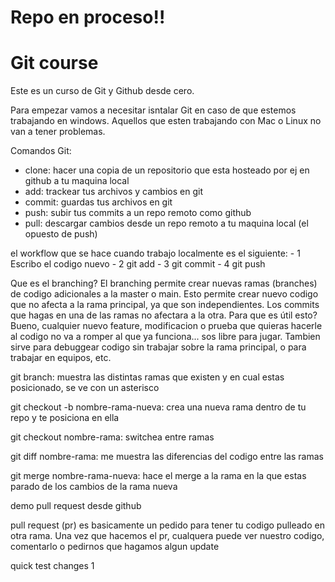 # Repo en proceso!!

# Git course

Este es un curso de Git y Github desde cero.

Para empezar vamos a necesitar isntalar Git en caso de que estemos trabajando en windows. Aquellos que esten trabajando con Mac o Linux no van a tener problemas.

Comandos Git:
- clone: hacer una copia de un repositorio que esta hosteado por ej en github a tu maquina local
- add: trackear tus archivos y cambios en git
- commit: guardas tus archivos en git
- push: subir tus commits a un repo remoto como github
- pull: descargar cambios desde un repo remoto a tu maquina local (el opuesto de push)

el workflow que se hace cuando trabajo localmente es el siguiente:
    - 1 Escribo el codigo nuevo
    - 2 git add
    - 3 git commit
    - 4 git push 

Que es el branching?
El branching permite crear nuevas ramas (branches) de codigo adicionales a la master o main. Esto permite crear nuevo codigo que no afecta a la rama principal, ya que son independientes. Los commits que hagas en una de las ramas no afectara a la otra.
Para que es útil esto? Bueno, cualquier nuevo feature, modificacion o prueba que quieras hacerle al codigo no va a romper al que ya funciona... sos libre para jugar. 
Tambien sirve para debuggear codigo sin trabajar sobre la rama principal, o para trabajar en equipos, etc.

git branch: muestra las distintas ramas que existen y en cual estas posicionado, se ve con un asterisco

git checkout -b nombre-rama-nueva: crea una nueva rama dentro de tu repo y te posiciona en ella

git checkout nombre-rama: switchea entre ramas

git diff nombre-rama: me muestra las diferencias del codigo entre las ramas

git merge nombre-rama-nueva: hace el merge a la rama en la que estas parado de los cambios de la rama nueva

demo pull request desde github

pull request (pr) es basicamente un pedido para tener tu codigo pulleado en otra rama. Una vez que hacemos el pr, cualquera puede ver nuestro codigo, comentarlo o pedirnos que hagamos algun update

quick test changes
1